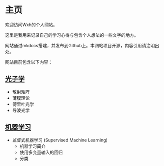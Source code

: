 # 主页

欢迎访问Wxh的个人网站。

这里是我用来记录自己的学习心得与包含个人想法的一些文字的地方。

网站通过mkdocs搭建，并发布到Github上。本网站项目开源，内容引用请注明出处。

网站目前包含以下内容：

## [光子学](photonics/photonics.md)

* 散射矩阵
* 薄膜理论
* 傅里叶光学
* 导波光学

## [机器学习](machine_learning/machine_learning.md)

* 监督式机器学习 (Supervised Machine Learning)
  * 机器学习简介
  * 使用多变量输入的回归
  * 分类
